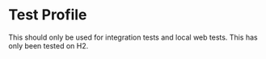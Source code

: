 # Test Profile

This should only be used for integration tests and local web tests. This has only been tested on H2.